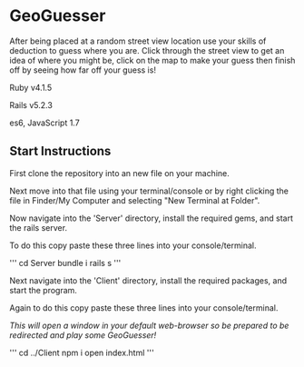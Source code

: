 # GeoGuesser

After being placed at a random street view location use your skills of deduction to guess where you are. Click through the street view to get an idea of where you might be, click on the map to make your guess then finish off by seeing how far off your guess is! 

Ruby v4.1.5

Rails v5.2.3

es6, JavaScript 1.7

## Start Instructions

First clone the repository into an new file on your machine.

Next move into that file using your terminal/console or by right clicking the file in Finder/My Computer and selecting "New Terminal at Folder". 

Now navigate into the 'Server' directory, install the required gems, and start the rails server.

To do this copy paste these three lines into your console/terminal.

'''
cd Server
bundle i
rails s
'''

Next navigate into the 'Client' directory, install the required packages, and start the program.

Again to do this copy paste these three lines into your console/terminal. 

*This will open a window in your default web-browser so be prepared to be redirected and play some GeoGuesser!*

'''
cd ../Client
npm i
open index.html
'''
